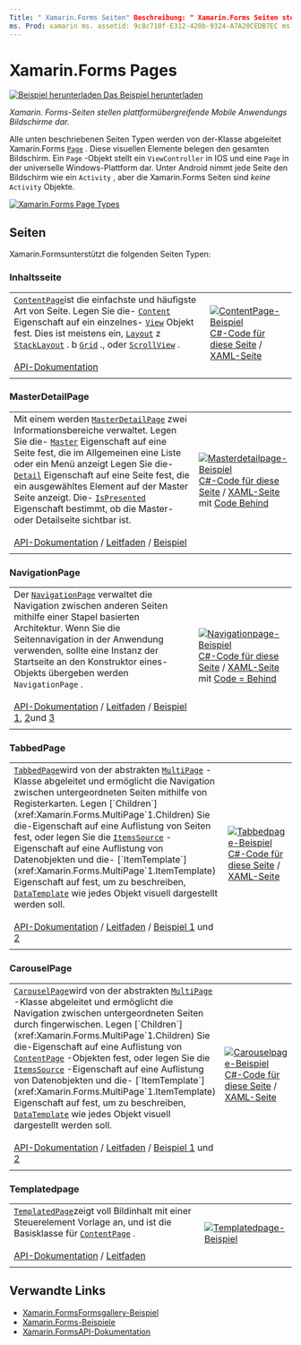 ```yaml
---
Title: " Xamarin.Forms Seiten" Beschreibung: " Xamarin.Forms Seiten stellen plattformübergreifende Mobile Anwendungs Bildschirme dar. In diesem Artikel werden die Seiten aufgelistet, die in enthalten sind Xamarin.Forms .
ms. Prod: xamarin ms. assetid: 9c8c710f-E312-420b-9324-A7A20CEDB7EC ms. Technology: xamarin-Forms Author: davidbritch ms. Author: dabritch ms. Date: 01/12/2016 NO-LOC: [ Xamarin.Forms , Xamarin.Essentials ]
---
```


# <a name="xamarinforms-pages"></a>Xamarin.Forms Pages

[![Beispiel herunterladen](~/media/shared/download.png) Das Beispiel herunterladen](https://docs.microsoft.com/samples/xamarin/xamarin-forms-samples/formsgallery/)

_Xamarin. Forms-Seiten stellen plattformübergreifende Mobile Anwendungs Bildschirme dar._

Alle unten beschriebenen Seiten Typen werden von der-Klasse abgeleitet Xamarin.Forms [`Page`](xref:Xamarin.Forms.Page) . Diese visuellen Elemente belegen den gesamten Bildschirm. Ein `Page` -Objekt stellt ein `ViewController` in IOS und eine `Page` in der universelle Windows-Plattform dar. Unter Android nimmt jede Seite den Bildschirm wie ein `Activity` , aber die Xamarin.Forms Seiten sind *keine* `Activity` Objekte.

[![](pages-images/pages-sml.png "Xamarin.Forms Page Types")](pages-images/pages.png#lightbox "Xamarin.Forms Page Types")

## <a name="pages"></a>Seiten

Xamarin.Formsunterstützt die folgenden Seiten Typen:

### <a name="contentpage"></a>Inhaltsseite

|     |     |
| --- | --- |
| [`ContentPage`](xref:Xamarin.Forms.ContentPage)ist die einfachste und häufigste Art von Seite. Legen Sie die- [`Content`](xref:Xamarin.Forms.ContentPage.Content) Eigenschaft auf ein einzelnes- [`View`](views.md) Objekt fest. Dies ist meistens ein, [`Layout`](layouts.md) z [`StackLayout`](layouts.md#stacklayout) . b [`Grid`](layouts.md#grid) ., oder [`ScrollView`](layouts.md#scrollview) .<br /><br />[API-Dokumentation](xref:Xamarin.Forms.ContentPage) | [![ContentPage-Beispiel](pages-images/ContentPage.png "ContentPage-Beispiel")](pages-images/ContentPage-Large.png#lightbox "ContentPage-Beispiel")<br />[C#-Code für diese Seite](https://github.com/xamarin/xamarin-forms-samples/blob/master/FormsGallery/FormsGallery/FormsGallery/CodeExamples/ContentPageDemoPage.cs)  /  [XAML-Seite](https://github.com/xamarin/xamarin-forms-samples/blob/master/FormsGallery/FormsGallery/FormsGallery/XamlExamples/ContentPageDemoPage.xaml) |
|     |     |

### <a name="masterdetailpage"></a>MasterDetailPage

|     |     |
| --- | --- |
| Mit einem werden [`MasterDetailPage`](xref:Xamarin.Forms.MasterDetailPage) zwei Informationsbereiche verwaltet. Legen Sie die- [`Master`](xref:Xamarin.Forms.MasterDetailPage.Master) Eigenschaft auf eine Seite fest, die im Allgemeinen eine Liste oder ein Menü anzeigt Legen Sie die- [`Detail`](xref:Xamarin.Forms.MasterDetailPage.Detail) Eigenschaft auf eine Seite fest, die ein ausgewähltes Element auf der Master Seite anzeigt. Die- [`IsPresented`](xref:Xamarin.Forms.MasterDetailPage.IsPresented) Eigenschaft bestimmt, ob die Master-oder Detailseite sichtbar ist.<br /><br />[API-Dokumentation](xref:Xamarin.Forms.MasterDetailPage)  /  [Leitfaden](~/xamarin-forms/app-fundamentals/navigation/master-detail-page.md)  /  [Beispiel](https://docs.microsoft.com/samples/xamarin/xamarin-forms-samples/navigation-masterdetailpage) | [![Masterdetailpage-Beispiel](pages-images/MasterDetailPage.png "Masterdetailpage-Beispiel")](pages-images/MasterDetailPage-Large.png#lightbox "Masterdetailpage-Beispiel")<br />[C#-Code für diese Seite](https://github.com/xamarin/xamarin-forms-samples/blob/master/FormsGallery/FormsGallery/FormsGallery/CodeExamples/MasterDetailPageDemoPage.cs)  /  [XAML-Seite](https://github.com/xamarin/xamarin-forms-samples/blob/master/FormsGallery/FormsGallery/FormsGallery/XamlExamples/MasterDetailPageDemoPage.xaml) mit [Code Behind](https://github.com/xamarin/xamarin-forms-samples/blob/master/FormsGallery/FormsGallery/FormsGallery/XamlExamples/MasterDetailPageDemoPage.xaml.cs) |
|     |     |

### <a name="navigationpage"></a>NavigationPage

|     |     |
| --- | --- |
| Der [`NavigationPage`](xref:Xamarin.Forms.NavigationPage) verwaltet die Navigation zwischen anderen Seiten mithilfe einer Stapel basierten Architektur. Wenn Sie die Seitennavigation in der Anwendung verwenden, sollte eine Instanz der Startseite an den Konstruktor eines-Objekts übergeben werden `NavigationPage` .<br /><br />[API-Dokumentation](xref:Xamarin.Forms.NavigationPage)  /  [Leitfaden](~/xamarin-forms/app-fundamentals/navigation/hierarchical.md)  /  [Beispiel 1](https://docs.microsoft.com/samples/xamarin/xamarin-forms-samples/navigation-hierarchical), [2](https://docs.microsoft.com/samples/xamarin/xamarin-forms-samples/navigation-passingdata)und [3](https://docs.microsoft.com/samples/xamarin/xamarin-forms-samples/navigation-loginflow)  | [![Navigationpage-Beispiel](pages-images/NavigationPage.png "Navigationpage-Beispiel")](pages-images/NavigationPage-Large.png#lightbox "Navigationpage-Beispiel")<br />[C#-Code für diese Seite](https://github.com/xamarin/xamarin-forms-samples/blob/master/FormsGallery/FormsGallery/FormsGallery/CodeExamples/NavigationPageDemoPage.cs)  /  [XAML-Seite](https://github.com/xamarin/xamarin-forms-samples/blob/master/FormsGallery/FormsGallery/FormsGallery/XamlExamples/NavigationPageDemoPage.xaml) mit [Code = Behind](https://github.com/xamarin/xamarin-forms-samples/blob/master/FormsGallery/FormsGallery/FormsGallery/XamlExamples/NavigationPageDemoPage.xaml.cs) |
|     |     |

### <a name="tabbedpage"></a>TabbedPage

|     |     |
| --- | --- |
| [`TabbedPage`](xref:Xamarin.Forms.TabbedPage)wird von der abstrakten [`MultiPage`](xref:Xamarin.Forms.MultiPage`1) -Klasse abgeleitet und ermöglicht die Navigation zwischen untergeordneten Seiten mithilfe von Registerkarten. Legen [`Children`](xref:Xamarin.Forms.MultiPage`1.Children) Sie die-Eigenschaft auf eine Auflistung von Seiten fest, oder legen Sie die [`ItemsSource`](xref:Xamarin.Forms.MultiPage`1.ItemsSource) -Eigenschaft auf eine Auflistung von Datenobjekten und die- [`ItemTemplate`](xref:Xamarin.Forms.MultiPage`1.ItemTemplate) Eigenschaft auf fest, um zu beschreiben, [`DataTemplate`](xref:Xamarin.Forms.DataTemplate) wie jedes Objekt visuell dargestellt werden soll.<br /><br />[API-Dokumentation](xref:Xamarin.Forms.TabbedPage)  /  [Leitfaden](~/xamarin-forms/app-fundamentals/navigation/tabbed-page.md)  /  [Beispiel 1](https://docs.microsoft.com/samples/xamarin/xamarin-forms-samples/navigation-tabbedpage) und [2](https://docs.microsoft.com/samples/xamarin/xamarin-forms-samples/navigation-tabbedpagewithnavigationpage) | [![Tabbedpage-Beispiel](pages-images/TabbedPage.png "Beispiel für TabbedPage")](pages-images/TabbedPage-Large.png#lightbox "Beispiel für TabbedPage")<br />[C#-Code für diese Seite](https://github.com/xamarin/xamarin-forms-samples/blob/master/FormsGallery/FormsGallery/FormsGallery/CodeExamples/TabbedPageDemoPage.cs)  /  [XAML-Seite](https://github.com/xamarin/xamarin-forms-samples/blob/master/FormsGallery/FormsGallery/FormsGallery/XamlExamples/TabbedPageDemoPage.xaml) |
|     |     |

### <a name="carouselpage"></a>CarouselPage

|     |     |
| --- | --- |
| [`CarouselPage`](xref:Xamarin.Forms.CarouselPage)wird von der abstrakten [`MultiPage`](xref:Xamarin.Forms.MultiPage`1) -Klasse abgeleitet und ermöglicht die Navigation zwischen untergeordneten Seiten durch fingerwischen. Legen [`Children`](xref:Xamarin.Forms.MultiPage`1.Children) Sie die-Eigenschaft auf eine Auflistung von [`ContentPage`](#contentpage) -Objekten fest, oder legen Sie die [`ItemsSource`](xref:Xamarin.Forms.MultiPage`1.ItemsSource) -Eigenschaft auf eine Auflistung von Datenobjekten und die- [`ItemTemplate`](xref:Xamarin.Forms.MultiPage`1.ItemTemplate) Eigenschaft auf fest, um zu beschreiben, [`DataTemplate`](xref:Xamarin.Forms.DataTemplate) wie jedes Objekt visuell dargestellt werden soll.<br /><br />[API-Dokumentation](xref:Xamarin.Forms.CarouselPage)  /  [Leitfaden](~/xamarin-forms/app-fundamentals/navigation/carousel-page.md)  /  [Beispiel 1](https://docs.microsoft.com/samples/xamarin/xamarin-forms-samples/navigation-carouselpage) und [2](https://docs.microsoft.com/samples/xamarin/xamarin-forms-samples/navigation-carouselpagetemplate) | [![Carouselpage-Beispiel](pages-images/CarouselPage.png "Carouselpage-Beispiel")](pages-images/CarouselPage-Large.png#lightbox "Carouselpage-Beispiel")<br />[C#-Code für diese Seite](https://github.com/xamarin/xamarin-forms-samples/blob/master/FormsGallery/FormsGallery/FormsGallery/CodeExamples/CarouselPageDemoPage.cs)  /  [XAML-Seite](https://github.com/xamarin/xamarin-forms-samples/blob/master/FormsGallery/FormsGallery/FormsGallery/XamlExamples/CarouselPageDemoPage.xaml) |
|     |     |

### <a name="templatedpage"></a>Templatedpage

|     |     |
| --- | --- |
| [`TemplatedPage`](xref:Xamarin.Forms.TemplatedPage)zeigt voll Bildinhalt mit einer Steuerelement Vorlage an, und ist die Basisklasse für [`ContentPage`](#contentpage) .<br /><br />[API-Dokumentation](xref:Xamarin.Forms.TemplatedPage)  /  [Leitfaden](~/xamarin-forms/app-fundamentals/templates/control-template.md) | [![Templatedpage-Beispiel](pages-images/TemplatedPage.png "Templatedpage-Beispiel")](pages-images/TemplatedPage.png "Templatedpage-Beispiel") |
|     |     |

## <a name="related-links"></a>Verwandte Links

- [Xamarin.FormsFormsgallery-Beispiel](https://docs.microsoft.com/samples/xamarin/xamarin-forms-samples/formsgallery)
- [Xamarin.Forms-Beispiele](https://docs.microsoft.com/samples/browse/?products=xamarin&term=Xamarin.Forms)
- [Xamarin.FormsAPI-Dokumentation](https://docs.microsoft.com/dotnet/api/xamarin.forms?view=xamarin-forms)
